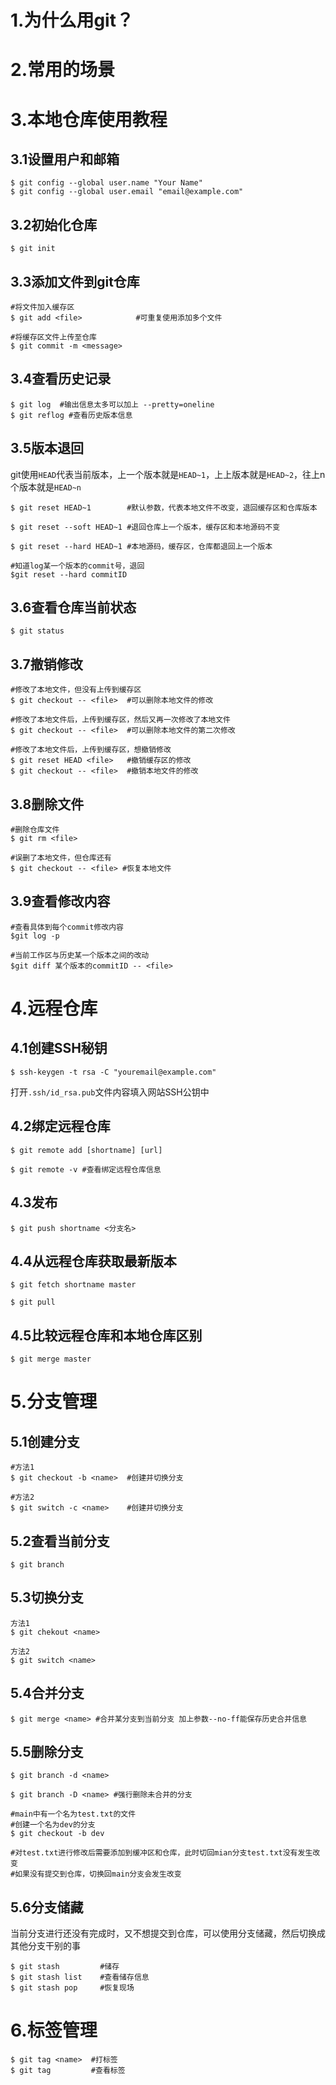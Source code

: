 # 1.为什么用git？



# 2.常用的场景



# 3.本地仓库使用教程

## 3.1设置用户和邮箱

```shell
$ git config --global user.name "Your Name"
$ git config --global user.email "email@example.com"
```

## 3.2初始化仓库

```shell
$ git init
```

## 3.3添加文件到git仓库

```shell
#将文件加入缓存区
$ git add <file> 			#可重复使用添加多个文件

#将缓存区文件上传至仓库
$ git commit -m <message>	
```

## 3.4查看历史记录

```shell
$ git log  #输出信息太多可以加上 --pretty=oneline
$ git reflog #查看历史版本信息
```

## 3.5版本退回

git使用`HEAD`代表当前版本，上一个版本就是`HEAD~1`，上上版本就是`HEAD~2`，往上n个版本就是`HEAD~n`

```shell
$ git reset HEAD~1		  #默认参数，代表本地文件不改变，退回缓存区和仓库版本

$ git reset --soft HEAD~1 #退回仓库上一个版本，缓存区和本地源码不变

$ git reset --hard HEAD~1 #本地源码，缓存区，仓库都退回上一个版本

#知道log某一个版本的commit号，退回
$git reset --hard commitID
```

## 3.6查看仓库当前状态

```shell
$ git status
```

## 3.7撤销修改

```shell
#修改了本地文件，但没有上传到缓存区
$ git checkout -- <file>  #可以删除本地文件的修改

#修改了本地文件后，上传到缓存区，然后又再一次修改了本地文件
$ git checkout -- <file>  #可以删除本地文件的第二次修改

#修改了本地文件后，上传到缓存区，想撤销修改
$ git reset HEAD <file>   #撤销缓存区的修改
$ git checkout -- <file>  #撤销本地文件的修改
```

## 3.8删除文件

```shell
#删除仓库文件
$ git rm <file>

#误删了本地文件，但仓库还有
$ git checkout -- <file> #恢复本地文件
```

## 3.9查看修改内容

```shell
#查看具体到每个commit修改内容
$git log -p

#当前工作区与历史某一个版本之间的改动
$git diff 某个版本的commitID -- <file>
```





# 4.远程仓库

## 4.1创建SSH秘钥

```shell
$ ssh-keygen -t rsa -C "youremail@example.com"
```

打开`.ssh/id_rsa.pub`文件内容填入网站SSH公钥中

## 4.2绑定远程仓库

```shell
$ git remote add [shortname] [url]

$ git remote -v #查看绑定远程仓库信息
```

## 4.3发布

```shell
$ git push shortname <分支名>
```

## 4.4从远程仓库获取最新版本

```shell
$ git fetch shortname master

$ git pull
```

## 4.5比较远程仓库和本地仓库区别

```shell
$ git merge master
```





# 5.分支管理

## 5.1创建分支

```shell
#方法1
$ git checkout -b <name>  #创建并切换分支

#方法2
$ git switch -c <name>    #创建并切换分支
```

## 5.2查看当前分支

```shell
$ git branch
```

## 5.3切换分支

```shell
方法1
$ git chekout <name>

方法2
$ git switch <name>
```

## 5.4合并分支

```shell
$ git merge <name> #合并某分支到当前分支 加上参数--no-ff能保存历史合并信息
```

## 5.5删除分支

```shell
$ git branch -d <name>

$ git branch -D <name> #强行删除未合并的分支
```



```shell
#main中有一个名为test.txt的文件
#创建一个名为dev的分支
$ git checkout -b dev

#对test.txt进行修改后需要添加到缓冲区和仓库，此时切回mian分支test.txt没有发生改变
#如果没有提交到仓库，切换回main分支会发生改变

```

## 5.6分支储藏

当前分支进行还没有完成时，又不想提交到仓库，可以使用分支储藏，然后切换成其他分支干别的事

```shell
$ git stash  		#储存
$ git stash list	#查看储存信息
$ git stash pop		#恢复现场
```



# 6.标签管理

```shell
$ git tag <name>  #打标签
$ git tag         #查看标签
```

